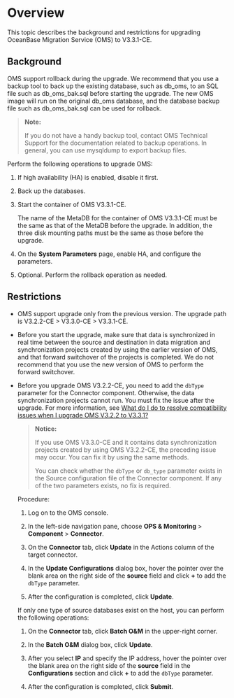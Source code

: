 # Overview

This topic describes the background and restrictions for upgrading OceanBase Migration Service (OMS) to V3.3.1-CE.

## Background

OMS support rollback during the upgrade. We recommend that you use a backup tool to back up the existing database, such as db_oms, to an SQL file such as db_oms_bak.sql before starting the upgrade. The new OMS image will run on the original db_oms database, and the database backup file such as db_oms_bak.sql can be used for rollback.

> **Note:**
>
> If you do not have a handy backup tool, contact OMS Technical Support for the documentation related to backup operations. In general, you can use mysqldump to export backup files.

Perform the following operations to upgrade OMS:

1. If high availability (HA) is enabled, disable it first.

2. Back up the databases.

3. Start the container of OMS V3.3.1-CE.

   The name of the MetaDB for the container of OMS V3.3.1-CE must be the same as that of the MetaDB before the upgrade. In addition, the three disk mounting paths must be the same as those before the upgrade.

4. On the **System Parameters** page, enable HA, and configure the parameters.

5. Optional. Perform the rollback operation as needed.

## Restrictions

* OMS support upgrade only from the previous version. The upgrade path is V3.2.2-CE > V3.3.0-CE > V3.3.1-CE.

* Before you start the upgrade, make sure that data is synchronized in real time between the source and destination in data migration and synchronization projects created by using the earlier version of OMS, and that forward switchover of the projects is completed. We do not recommend that you use the new version of OMS to perform the forward switchover.

* Before you upgrade OMS V3.2.2-CE, you need to add the `dbType` parameter for the Connector component. Otherwise, the data synchronization projects cannot run. You must fix the issue after the upgrade. For more information, see [What do I do to resolve compatibility issues when I upgrade OMS V3.2.2 to V3.3.1?](../7.upgrade-guide/4.faq.md)

   > **Notice:**
   >
   > If you use OMS V3.3.0-CE and it contains data synchronization projects created by using OMS V3.2.2-CE, the preceding issue may occur. You can fix it by using the same methods.
   >
   > You can check whether the `dbType` or `db_type` parameter exists in the Source configuration file of the Connector component. If any of the two parameters exists, no fix is required.

   Procedure:

   1. Log on to the OMS console.

   2. In the left-side navigation pane, choose **OPS & Monitoring** > **Component** > **Connector**.

   3. On the **Connector** tab, click **Update** in the Actions column of the target connector.

   4. In the **Update Configurations** dialog box, hover the pointer over the blank area on the right side of the **source** field and click **+** to add the `dbType` parameter.

   5. After the configuration is completed, click **Update**.

   If only one type of source databases exist on the host, you can perform the following operations:

   1. On the **Connector** tab, click **Batch O&M** in the upper-right corner.

   2. In the **Batch O&M** dialog box, click **Update**.

   3. After you select **IP** and specify the IP address, hover the pointer over the blank area on the right side of the **source** field in the **Configurations** section and click **+** to add the `dbType` parameter.

   4. After the configuration is completed, click **Submit**.
